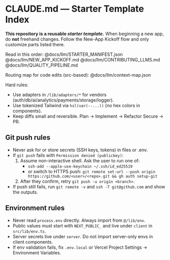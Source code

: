 # CLAUDE.md — Starter Template Index

**This repository is a reusable _starter template_.** When beginning a new app, do **not** freehand changes.
Follow the New-App Kickoff flow and only customize parts listed there.

Read in this order:
@docs/llm/STARTER_MANIFEST.json
@docs/llm/NEW_APP_KICKOFF.md
@docs/llm/CONTRIBUTING_LLMS.md
@docs/llm/QUALITY_PIPELINE.md

Routing map for code edits (src-based):
@docs/llm/context-map.json

Hard rules:
- Use adapters in `/lib/adapters/*` for vendors (auth/db/ai/analytics/payments/storage/logger).
- Use tokenized Tailwind via `hsl(var(--...))` (no hex colors in components).
- Keep diffs small and reversible. Plan → Implement → Refactor Secure → PR.

## Git push rules
- Never ask for or store secrets (SSH keys, tokens) in files or .env.
- If `git push` fails with `Permission denied (publickey)`:
  1) Assume non-interactive shell. Ask the user to run one of:
     - `ssh-add --apple-use-keychain ~/.ssh/id_ed25519`
     - or switch to HTTPS push: `git remote set-url --push origin https://github.com/<user>/<repo>.git && gh auth setup-git`
  2) After they confirm, retry `git push -u origin <branch>`.
- If push still fails, run `git remote -v` and `ssh -T git@github.com` and show the outputs.

## Environment rules
- Never read `process.env` directly. Always import from `@/lib/env`.
- Public values must start with `NEXT_PUBLIC_` and live under `client` in `src/lib/env.ts`.
- Server secrets live under `server`. Do not import server-only envs in client components.
- If env validation fails, fix `.env.local` or Vercel Project Settings → Environment Variables.